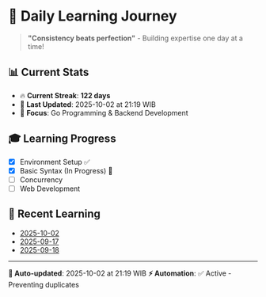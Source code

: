 # 🚀 Daily Learning Journey

> **"Consistency beats perfection"** - Building expertise one day at a time!

## 📊 Current Stats
- 🔥 **Current Streak**: **122 days**
- 📅 **Last Updated**: 2025-10-02 at 21:19 WIB
- 🎯 **Focus**: Go Programming & Backend Development

## 🎓 Learning Progress
- [x] Environment Setup ✅
- [x] Basic Syntax (In Progress) 🔄
- [ ] Concurrency
- [ ] Web Development

## 📖 Recent Learning
- [2025-10-02](learning-log/.md)
- [2025-09-17](learning-log/.md)
- [2025-09-18](learning-log/.md)

---
**🤖 Auto-updated**: 2025-10-02 at 21:19 WIB
**⚡ Automation**: ✅ Active - Preventing duplicates
